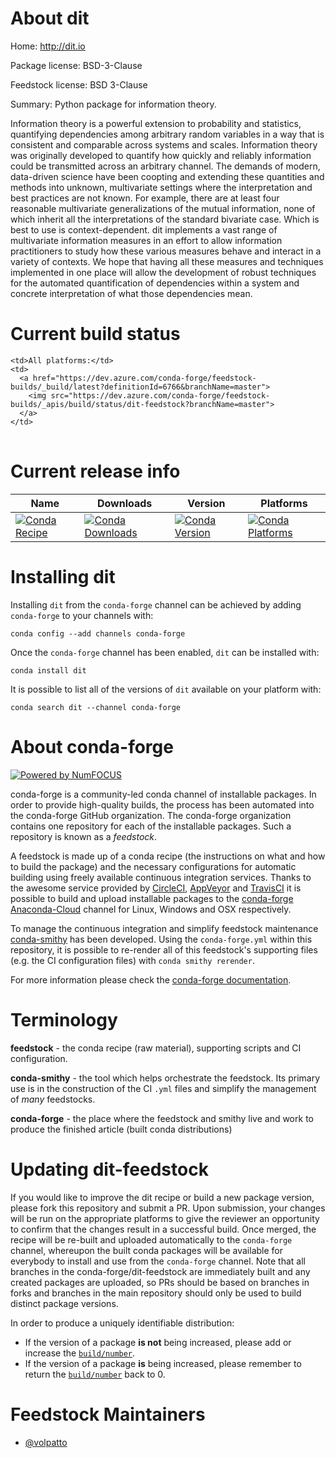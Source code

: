 About dit
=========

Home: http://dit.io

Package license: BSD-3-Clause

Feedstock license: BSD 3-Clause

Summary: Python package for information theory.

Information theory is a powerful extension to probability and statistics, quantifying dependencies among
arbitrary random variables in a way that is consistent and comparable across systems and scales. Information
theory was originally developed to quantify how quickly and reliably information could be transmitted across
an arbitrary channel. The demands of modern, data-driven science have been coopting and extending these
quantities and methods into unknown, multivariate settings where the interpretation and best practices
are not known. For example, there are at least four reasonable multivariate generalizations of the mutual
information, none of which inherit all the interpretations of the standard bivariate case. Which is best
to use is context-dependent. dit implements a vast range of multivariate information measures in an effort to allow
information practitioners to study how these various measures behave and interact in a variety of contexts.
We hope that having all these measures and techniques implemented in one place will allow the development of
robust techniques for the automated quantification of dependencies within a system and concrete interpretation
of what those dependencies mean.


Current build status
====================


<table><tr>
    
    <td>All platforms:</td>
    <td>
      <a href="https://dev.azure.com/conda-forge/feedstock-builds/_build/latest?definitionId=6766&branchName=master">
        <img src="https://dev.azure.com/conda-forge/feedstock-builds/_apis/build/status/dit-feedstock?branchName=master">
      </a>
    </td>
  </tr>
</table>

Current release info
====================

| Name | Downloads | Version | Platforms |
| --- | --- | --- | --- |
| [![Conda Recipe](https://img.shields.io/badge/recipe-dit-green.svg)](https://anaconda.org/conda-forge/dit) | [![Conda Downloads](https://img.shields.io/conda/dn/conda-forge/dit.svg)](https://anaconda.org/conda-forge/dit) | [![Conda Version](https://img.shields.io/conda/vn/conda-forge/dit.svg)](https://anaconda.org/conda-forge/dit) | [![Conda Platforms](https://img.shields.io/conda/pn/conda-forge/dit.svg)](https://anaconda.org/conda-forge/dit) |

Installing dit
==============

Installing `dit` from the `conda-forge` channel can be achieved by adding `conda-forge` to your channels with:

```
conda config --add channels conda-forge
```

Once the `conda-forge` channel has been enabled, `dit` can be installed with:

```
conda install dit
```

It is possible to list all of the versions of `dit` available on your platform with:

```
conda search dit --channel conda-forge
```


About conda-forge
=================

[![Powered by NumFOCUS](https://img.shields.io/badge/powered%20by-NumFOCUS-orange.svg?style=flat&colorA=E1523D&colorB=007D8A)](http://numfocus.org)

conda-forge is a community-led conda channel of installable packages.
In order to provide high-quality builds, the process has been automated into the
conda-forge GitHub organization. The conda-forge organization contains one repository
for each of the installable packages. Such a repository is known as a *feedstock*.

A feedstock is made up of a conda recipe (the instructions on what and how to build
the package) and the necessary configurations for automatic building using freely
available continuous integration services. Thanks to the awesome service provided by
[CircleCI](https://circleci.com/), [AppVeyor](https://www.appveyor.com/)
and [TravisCI](https://travis-ci.org/) it is possible to build and upload installable
packages to the [conda-forge](https://anaconda.org/conda-forge)
[Anaconda-Cloud](https://anaconda.org/) channel for Linux, Windows and OSX respectively.

To manage the continuous integration and simplify feedstock maintenance
[conda-smithy](https://github.com/conda-forge/conda-smithy) has been developed.
Using the ``conda-forge.yml`` within this repository, it is possible to re-render all of
this feedstock's supporting files (e.g. the CI configuration files) with ``conda smithy rerender``.

For more information please check the [conda-forge documentation](https://conda-forge.org/docs/).

Terminology
===========

**feedstock** - the conda recipe (raw material), supporting scripts and CI configuration.

**conda-smithy** - the tool which helps orchestrate the feedstock.
                   Its primary use is in the construction of the CI ``.yml`` files
                   and simplify the management of *many* feedstocks.

**conda-forge** - the place where the feedstock and smithy live and work to
                  produce the finished article (built conda distributions)


Updating dit-feedstock
======================

If you would like to improve the dit recipe or build a new
package version, please fork this repository and submit a PR. Upon submission,
your changes will be run on the appropriate platforms to give the reviewer an
opportunity to confirm that the changes result in a successful build. Once
merged, the recipe will be re-built and uploaded automatically to the
`conda-forge` channel, whereupon the built conda packages will be available for
everybody to install and use from the `conda-forge` channel.
Note that all branches in the conda-forge/dit-feedstock are
immediately built and any created packages are uploaded, so PRs should be based
on branches in forks and branches in the main repository should only be used to
build distinct package versions.

In order to produce a uniquely identifiable distribution:
 * If the version of a package **is not** being increased, please add or increase
   the [``build/number``](https://conda.io/docs/user-guide/tasks/build-packages/define-metadata.html#build-number-and-string).
 * If the version of a package **is** being increased, please remember to return
   the [``build/number``](https://conda.io/docs/user-guide/tasks/build-packages/define-metadata.html#build-number-and-string)
   back to 0.

Feedstock Maintainers
=====================

* [@volpatto](https://github.com/volpatto/)


